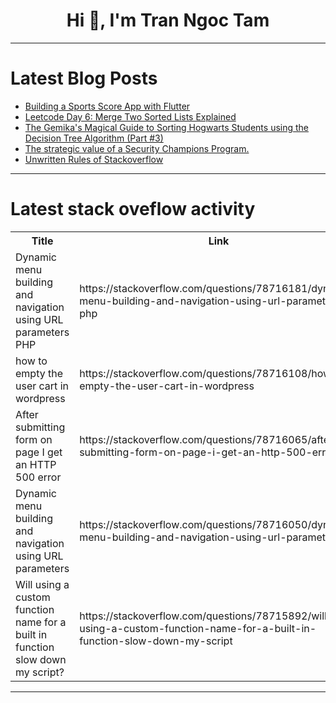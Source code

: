 <h1 align="center">Hi 👋, I'm Tran Ngoc Tam</h1>

---

# Latest Blog Posts 
<!-- BLOG-POST-LIST:START -->
- [Building a Sports Score App with Flutter](https://dev.to/kartikmehta8/building-a-sports-score-app-with-flutter-3961)
- [Leetcode Day 6: Merge Two Sorted Lists Explained](https://dev.to/simona-cancian/leetcode-day-6-merge-two-sorted-lists-explained-55n2)
- [The Gemika&#39;s Magical Guide to Sorting Hogwarts Students using the Decision Tree Algorithm &lpar;Part #3&rpar;](https://dev.to/gerryleonugroho/the-gemikas-magical-guide-to-sorting-hogwarts-students-using-the-decision-tree-algorithm-part-3-4naa)
- [The strategic value of a Security Champions Program.](https://dev.to/cybertica/the-strategic-value-of-a-security-champions-program-1n86)
- [Unwritten Rules of Stackoverflow](https://dev.to/mmvergara/unwritten-rules-of-stackoverflow-odm)
<!-- BLOG-POST-LIST:END -->

---

# Latest stack oveflow activity
<table>
  <tr><th>Title</th><th>Link</th></tr>
  <!-- STACKOVERFLOW:START --><tr><td>Dynamic menu building and navigation using URL parameters PHP</td><td>https://stackoverflow.com/questions/78716181/dynamic-menu-building-and-navigation-using-url-parameters-php</td></tr><tr><td>how to empty the user cart in wordpress</td><td>https://stackoverflow.com/questions/78716108/how-to-empty-the-user-cart-in-wordpress</td></tr><tr><td>After submitting form on page I get an HTTP 500 error</td><td>https://stackoverflow.com/questions/78716065/after-submitting-form-on-page-i-get-an-http-500-error</td></tr><tr><td>Dynamic menu building and navigation using URL parameters</td><td>https://stackoverflow.com/questions/78716050/dynamic-menu-building-and-navigation-using-url-parameters</td></tr><tr><td>Will using a custom function name for a built in function slow down my script?</td><td>https://stackoverflow.com/questions/78715892/will-using-a-custom-function-name-for-a-built-in-function-slow-down-my-script</td></tr><!-- STACKOVERFLOW:END -->
</table>

---


